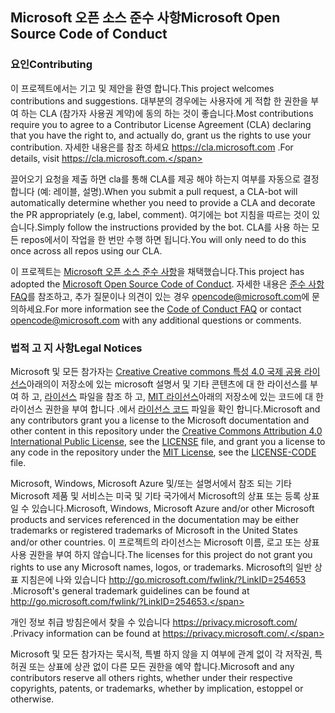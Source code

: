 ## <a name="microsoft-open-source-code-of-conduct"></a><span data-ttu-id="5e2d5-101">Microsoft 오픈 소스 준수 사항</span><span class="sxs-lookup"><span data-stu-id="5e2d5-101">Microsoft Open Source Code of Conduct</span></span>

### <a name="contributing"></a><span data-ttu-id="5e2d5-102">요인</span><span class="sxs-lookup"><span data-stu-id="5e2d5-102">Contributing</span></span>

<span data-ttu-id="5e2d5-103">이 프로젝트에서는 기고 및 제안을 환영 합니다.</span><span class="sxs-lookup"><span data-stu-id="5e2d5-103">This project welcomes contributions and suggestions.</span></span>  <span data-ttu-id="5e2d5-104">대부분의 경우에는 사용자에 게 적합 한 권한을 부여 하는 CLA (참가자 사용권 계약)에 동의 하는 것이 좋습니다.</span><span class="sxs-lookup"><span data-stu-id="5e2d5-104">Most contributions require you to agree to a Contributor License Agreement (CLA) declaring that you have the right to, and actually do, grant us the rights to use your contribution.</span></span> <span data-ttu-id="5e2d5-105">자세한 내용은를 참조 하세요 https://cla.microsoft.com .</span><span class="sxs-lookup"><span data-stu-id="5e2d5-105">For details, visit https://cla.microsoft.com.</span></span>

<span data-ttu-id="5e2d5-106">끌어오기 요청을 제출 하면 cla를 통해 CLA를 제공 해야 하는지 여부를 자동으로 결정 합니다 (예: 레이블, 설명).</span><span class="sxs-lookup"><span data-stu-id="5e2d5-106">When you submit a pull request, a CLA-bot will automatically determine whether you need to provide a CLA and decorate the PR appropriately (e.g, label, comment).</span></span> <span data-ttu-id="5e2d5-107">여기에는 bot 지침을 따르는 것이 있습니다.</span><span class="sxs-lookup"><span data-stu-id="5e2d5-107">Simply follow the instructions provided by the bot.</span></span> <span data-ttu-id="5e2d5-108">CLA를 사용 하는 모든 repos에서이 작업을 한 번만 수행 하면 됩니다.</span><span class="sxs-lookup"><span data-stu-id="5e2d5-108">You will only need to do this once across all repos using our CLA.</span></span>

<span data-ttu-id="5e2d5-109">이 프로젝트는 [Microsoft 오픈 소스 준수 사항](https://opensource.microsoft.com/codeofconduct/)을 채택했습니다.</span><span class="sxs-lookup"><span data-stu-id="5e2d5-109">This project has adopted the [Microsoft Open Source Code of Conduct](https://opensource.microsoft.com/codeofconduct/).</span></span>
<span data-ttu-id="5e2d5-110">자세한 내용은 [준수 사항 FAQ](https://opensource.microsoft.com/codeofconduct/faq/)를 참조하고, 추가 질문이나 의견이 있는 경우 [opencode@microsoft.com](mailto:opencode@microsoft.com)에 문의하세요.</span><span class="sxs-lookup"><span data-stu-id="5e2d5-110">For more information see the [Code of Conduct FAQ](https://opensource.microsoft.com/codeofconduct/faq/) or contact [opencode@microsoft.com](mailto:opencode@microsoft.com) with any additional questions or comments.</span></span>

### <a name="legal-notices"></a><span data-ttu-id="5e2d5-111">법적 고 지 사항</span><span class="sxs-lookup"><span data-stu-id="5e2d5-111">Legal Notices</span></span>

<span data-ttu-id="5e2d5-112">Microsoft 및 모든 참가자는 [Creative Creative commons 특성 4.0 국제 공용 라이선스](https://creativecommons.org/licenses/by/4.0/legalcode)아래의이 저장소에 있는 microsoft 설명서 및 기타 콘텐츠에 대 한 라이선스를 부여 하 고, [라이선스](LICENSE) 파일을 참조 하 고, [MIT 라이선스](https://opensource.org/licenses/MIT)아래의 저장소에 있는 코드에 대 한 라이선스 권한을 부여 합니다 .에서 [라이선스 코드](LICENSE-CODE) 파일을 확인 합니다.</span><span class="sxs-lookup"><span data-stu-id="5e2d5-112">Microsoft and any contributors grant you a license to the Microsoft documentation and other content in this repository under the [Creative Commons Attribution 4.0 International Public License](https://creativecommons.org/licenses/by/4.0/legalcode), see the [LICENSE](LICENSE) file, and grant you a license to any code in the repository under the [MIT License](https://opensource.org/licenses/MIT), see the [LICENSE-CODE](LICENSE-CODE) file.</span></span>

<span data-ttu-id="5e2d5-113">Microsoft, Windows, Microsoft Azure 및/또는 설명서에서 참조 되는 기타 Microsoft 제품 및 서비스는 미국 및 기타 국가에서 Microsoft의 상표 또는 등록 상표 일 수 있습니다.</span><span class="sxs-lookup"><span data-stu-id="5e2d5-113">Microsoft, Windows, Microsoft Azure and/or other Microsoft products and services referenced in the documentation may be either trademarks or registered trademarks of Microsoft in the United States and/or other countries.</span></span>
<span data-ttu-id="5e2d5-114">이 프로젝트의 라이선스는 Microsoft 이름, 로고 또는 상표 사용 권한을 부여 하지 않습니다.</span><span class="sxs-lookup"><span data-stu-id="5e2d5-114">The licenses for this project do not grant you rights to use any Microsoft names, logos, or trademarks.</span></span>
<span data-ttu-id="5e2d5-115">Microsoft의 일반 상표 지침은에 나와 있습니다 http://go.microsoft.com/fwlink/?LinkID=254653 .</span><span class="sxs-lookup"><span data-stu-id="5e2d5-115">Microsoft's general trademark guidelines can be found at http://go.microsoft.com/fwlink/?LinkID=254653.</span></span>

<span data-ttu-id="5e2d5-116">개인 정보 취급 방침은에서 찾을 수 있습니다 https://privacy.microsoft.com/ .</span><span class="sxs-lookup"><span data-stu-id="5e2d5-116">Privacy information can be found at https://privacy.microsoft.com/.</span></span>

<span data-ttu-id="5e2d5-117">Microsoft 및 모든 참가자는 묵시적, 특별 하지 않을 지 여부에 관계 없이 각 저작권, 특허권 또는 상표에 상관 없이 다른 모든 권한을 예약 합니다.</span><span class="sxs-lookup"><span data-stu-id="5e2d5-117">Microsoft and any contributors reserve all others rights, whether under their respective copyrights, patents, or trademarks, whether by implication, estoppel or otherwise.</span></span>
